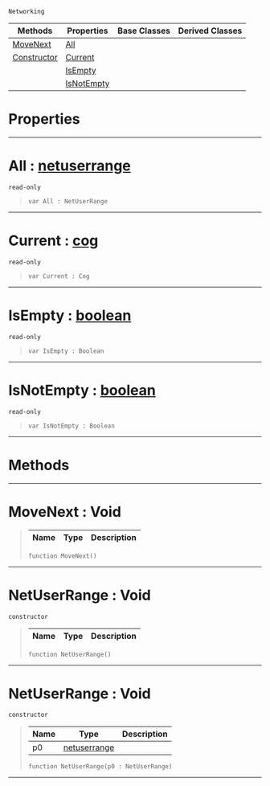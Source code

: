  `Networking`

|Methods|Properties|Base Classes|Derived Classes|
|---|---|---|---|
|[ MoveNext](https://plasmaengine.github.io/PlasmaDocs/Plasma1/C++/code_reference/class_reference/netuserrange.md#movenext-void)|[ All](https://plasmaengine.github.io/PlasmaDocs/Plasma1/C++/code_reference/class_reference/netuserrange.md#all-plasma-engine-document)| | |
|[ Constructor](https://plasmaengine.github.io/PlasmaDocs/Plasma1/C++/code_reference/class_reference/netuserrange.md#netuserrange-void)|[ Current](https://plasmaengine.github.io/PlasmaDocs/Plasma1/C++/code_reference/class_reference/netuserrange.md#current-plasma-engine-docu)| | |
| |[ IsEmpty](https://plasmaengine.github.io/PlasmaDocs/Plasma1/C++/code_reference/class_reference/netuserrange.md#isempty-plasma-engine-docu)| | |
| |[ IsNotEmpty](https://plasmaengine.github.io/PlasmaDocs/Plasma1/C++/code_reference/class_reference/netuserrange.md#isnotempty-plasma-engine-d)| | |


 #  Properties


---  
 #  All : [netuserrange](https://plasmaengine.github.io/PlasmaDocs/Plasma1/C++/code_reference/class_reference/netuserrange.md)

 `read-only`

> 
> ``` lang=cpp, name=Lightning
> var All : NetUserRange


---  
 #  Current : [cog](https://plasmaengine.github.io/PlasmaDocs/Plasma1/C++/code_reference/class_reference/cog.md)

 `read-only`

> 
> ``` lang=cpp, name=Lightning
> var Current : Cog


---  
 #  IsEmpty : [boolean](https://plasmaengine.github.io/PlasmaDocs/Plasma1/C++/code_reference/lightning_base_types/boolean.md)

 `read-only`

> 
> ``` lang=cpp, name=Lightning
> var IsEmpty : Boolean


---  
 #  IsNotEmpty : [boolean](https://plasmaengine.github.io/PlasmaDocs/Plasma1/C++/code_reference/lightning_base_types/boolean.md)

 `read-only`

> 
> ``` lang=cpp, name=Lightning
> var IsNotEmpty : Boolean


---  
 #  Methods


---  
 #  MoveNext : Void

> 
> |Name|Type|Description|
> |---|---|---|
> ``` lang=cpp, name=Lightning
> function MoveNext()
> ``` 


---  
 #  NetUserRange : Void

 `constructor`

> 
> |Name|Type|Description|
> |---|---|---|
> ``` lang=cpp, name=Lightning
> function NetUserRange()
> ``` 


---  
 #  NetUserRange : Void

 `constructor`

> 
> |Name|Type|Description|
> |---|---|---|
> |p0|[netuserrange](https://plasmaengine.github.io/PlasmaDocs/Plasma1/C++/code_reference/class_reference/netuserrange.md)| |
> ``` lang=cpp, name=Lightning
> function NetUserRange(p0 : NetUserRange)
> ``` 


---  
 

 